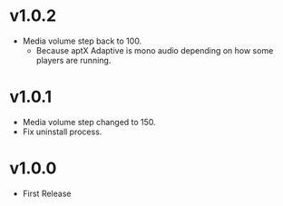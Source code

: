 # v1.0.2

- Media volume step back to 100.
  - Because aptX Adaptive is mono audio depending on how some players are running.

# v1.0.1

- Media volume step changed to 150.
- Fix uninstall process.

# v1.0.0

- First Release